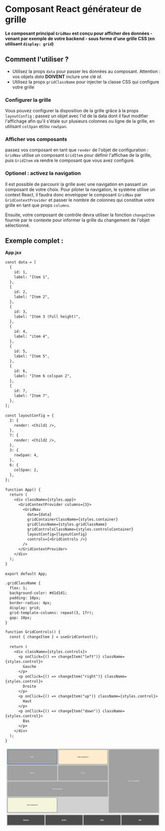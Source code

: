 # Composant React générateur de grille

**Le composant principal `GridNav` est conçu pour afficher des données - venant par exemple de votre backend - sous forme d'une grille CSS (en utilisant `display: grid`)**

## Comment l'utiliser ?

- Utilisez la props `data` pour passer les données au composant. Attention : vos objets _data_ **DOIVENT** inclure une clé _id_.
- Utilisez la props `gridClassName` pour injecter la classe CSS qui configure votre grille

### Configurer la grille

Vous pouvez configurer la disposition de la grille grâce à la props `layoutConfig` : passez un objet avec l'id de la data dont il faut modifier l'affichage afin qu'il s'étale sur plusieurs colonnes ou ligne de la grille, en utilisant `colSpan` et/ou `rowSpan`.

### Afficher vos composants

passez vos composant en tant que `render` de l'objet de configuration : `GridNav` utilise un composant `GridItem` pour définir l'affichae de la grille, puis `GridItem` va rendre le composant que vous avez configuré.

### Optionel : activez la navigation

Il est possible de parcourir la grille avec une navigation en passant un composant de votre choix.
Pour piloter la navigation, le système utilise un context React, il faudra donc envelopper le composant `GridNav` par `GridContextProvider` et passer le nombre de colonnes qui constitue votre grille en tant que props `columns`.

Ensuite, votre composant de contrôle devra utiliser la fonction `changeItem` fournie par le contexte pour informer la grille du changement de l'objet sélectionné.

## Exemple complet :

**App.jsx**

```
const data = [
  {
    id: 1,
    label: "Item 1",
  },
  {
    id: 2,
    label: "Item 2",
  },
  {
    id: 3,
    label: "Item 3 (Full height)",
  },
  {
    id: 4,
    label: "item 4",
  },
  {
    id: 5,
    label: "Item 5",
  },
  {
    id: 6,
    label: "Item 6 colspan 2",
  },
  {
    id: 7,
    label: "Item 7",
  },
];

const layoutConfig = {
  2: {
    render: <Child1 />,
  },
  7: {
    render: <Child2 />,
  },
  3: {
    rowSpan: 4,
  },
  6: {
    colSpan: 2,
  },
};

function App() {
  return (
    <div className={styles.app}>
      <GridContextProvider columns={3}>
        <GridNav
          data={data}
          gridContainerClassName={styles.container}
          gridClassName={styles.gridClassName}
          gridControlsClassName={styles.controlsContainer}
          layoutConfig={layoutConfig}
          controls={<GridControls />}
        />
      </GridContextProvider>
    </div>
  );
}

export default App;
```

```
.gridClassName {
  flex: 1;
  background-color: #d1d1d1;
  padding: 10px;
  border-radius: 4px;
  display: grid;
  grid-template-columns: repeat(3, 1fr);
  gap: 10px;
}
```

```
function GridControls() {
  const { changeItem } = useGridContext();

  return (
    <div className={styles.controls}>
      <p onClick={() => changeItem("left")} className={styles.control}>
        Gauche
      </p>
      <p onClick={() => changeItem("right")} className={styles.control}>
        Droite
      </p>
      <p onClick={() => changeItem("up")} className={styles.control}>
        Haut
      </p>
      <p onClick={() => changeItem("down")} className={styles.control}>
        Bas
      </p>
    </div>
  );
}
```

![Exemple de grille](/screenshot.png "Exemple de grille")
